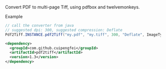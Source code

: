 Convert PDF to multi-page Tiff, using pdfbox and twelvemonkeys.

Example

```java
// call the converter from java
// suggested dpi: 300, suggested compression: Deflate
Pdf2Tiff.INSTANCE.pdf2Tiff("my.pdf", "my.tiff", 300, "Deflate", ImageType.RGB);
```

```xml
<dependency>
  <groupId>com.github.cuipengfei</groupId>
  <artifactId>pdf2tiff</artifactId>
  <version>1.3</version>
</dependency>
```
